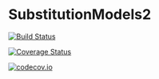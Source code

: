 # SubstitutionModels2

[![Build Status](https://travis-ci.org/jangevaare/SubstitutionModels2.jl.svg?branch=master)](https://travis-ci.org/jangevaare/SubstitutionModels2.jl)

[![Coverage Status](https://coveralls.io/repos/jangevaare/SubstitutionModels2.jl/badge.svg?branch=master&service=github)](https://coveralls.io/github/jangevaare/SubstitutionModels2.jl?branch=master)

[![codecov.io](http://codecov.io/github/jangevaare/SubstitutionModels2.jl/coverage.svg?branch=master)](http://codecov.io/github/jangevaare/SubstitutionModels2.jl?branch=master)
